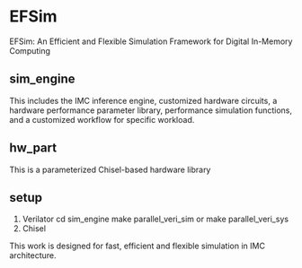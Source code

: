 # EFSim
EFSim: An Efficient and Flexible Simulation Framework for Digital In-Memory Computing

## sim_engine
This includes the IMC inference engine, customized hardware circuits, a hardware performance parameter library, performance simulation functions, and a customized workflow for specific workload.

## hw_part
This is a parameterized Chisel-based hardware library

## setup
1. Verilator
    cd sim_engine
    make parallel_veri_sim        or       make parallel_veri_sys
2. Chisel



This work is designed for fast, efficient and flexible simulation in IMC architecture.
